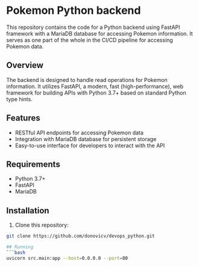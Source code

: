 # Pokemon Python backend

This repository contains the code for a Python backend using FastAPI framework with a MariaDB database for accessing Pokemon information. 
It serves as one part of the whole in the CI/CD pipeline for accessing Pokemon data.

## Overview

The backend is designed to handle read operations for Pokemon information. It utilizes FastAPI, a modern, fast (high-performance), web framework for building APIs with Python 3.7+ based on standard Python type hints.

## Features

- RESTful API endpoints for accessing Pokemon data
- Integration with MariaDB database for persistent storage
- Easy-to-use interface for developers to interact with the API

## Requirements

- Python 3.7+
- FastAPI
- MariaDB

## Installation

1. Clone this repository:

```bash
git clone https://github.com/donovicv/devops_python.git

## Running
```bash
uvicorn src.main:app --host=0.0.0.0 --port=80
